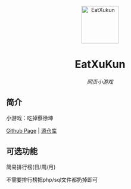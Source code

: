 <p align="center">
  <a href="https://asankilp.github.io/EatXuKun"><img src="https://github.com/Asankilp/EatXuKun/blob/main/static/image/ClickBefore.png?raw=true" width="100" height="100" alt="EatXukun"></a>
</p>
<div align="center">

# EatXuKun

_网页小游戏_

</div>


## 简介

小游戏：吃掉蔡徐坤


[Github Page](https://asankilp.github.io/EatXuKun)
|
[源仓库](https://github.com/arcxingye/EatKano)

## 可选功能

简易排行榜(日/周/月)

不需要排行榜把php/sql文件都扔掉即可

